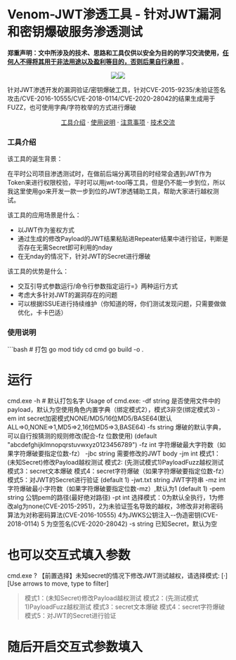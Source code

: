 # Venom-JWT渗透工具 - 针对JWT漏洞和密钥爆破服务渗透测试
**郑重声明：文中所涉及的技术、思路和工具仅供以安全为目的的学习交流使用，<u>任何人不得将其用于非法用途以及盈利等目的，否则后果自行承担</u>** 。
<p align="center"><a href="https://opensource.org/licenses/MIT"><img src="https://img.shields.io/badge/license-MIT-_red.svg"></a><a href="https://github.com/z-bool/Venom-JWT"><img  src="https://goreportcard.com/badge/github.com/projectdiscovery/httpx"></a></p>
针对JWT渗透开发的漏洞验证/密钥爆破工具，针对CVE-2015-9235/未验证签名攻击/CVE-2016-10555/CVE-2018-0114/CVE-2020-28042的结果生成用于FUZZ，也可使用字典/字符枚举的方式进行爆破
<p align="center"><a href="#install">工具介绍</a> · <a href="#tall">使用说明</a> · <a href="#notice">注意事项</a> · <a href="#communicate">技术交流</a></p>
<div id="install"></div>
<h3>工具介绍</h3>
该工具的诞生背景：

在平时公司项目渗透测试时，在做前后端分离项目的时经常会遇到JWT作为Token来进行权限校验，平时可以用jwt-tool等工具，但是仍不能一步到位，所以我这里使用go来开发一款一步到位的JWT渗透辅助工具，帮助大家进行越权测试。

该工具的应用场景是什么：

- 以JWT作为鉴权方式
- 通过生成的修改Payload的JWT结果粘贴进Repeater结果中进行验证，判断是否存在无需Secret即可利用的nday
- 在无nday的情况下，针对JWT的Secret进行爆破

该工具的优势是什么：
- 交互引导式参数运行/命令行参数指定运行=》两种运行方式
- 考虑大多针对JWT的漏洞存在的问题
- 可以根据ISSUE进行持续维护（你知道的呀，你们测试发现问题，只需要做做优化，卡卡巴适）

<div id= "tall"></div>

<h3>使用说明</h3>
```bash
# 打包
go mod tidy
cd cmd
go build -o .

# 运行
cmd.exe -h # 默认打包名字
Usage of cmd.exe:
  -df string
        是否使用文件中的payload，默认为空使用角色内置字典（绑定模式2），模式3非空(绑定模式3)
  -em int
        secret加密模式NONE/MD5/16位MD5/BASE64(默认ALL=>0,NONE=>1,MD5=>2,16位MD5=>3,BASE64)
  -fs string
        爆破的默认字典，可以自行按猜测的规则修改(配合-fz 位数使用) (default "abcdefghijklmnopqrstuvwxyz0123456789")
  -fz int
        字符爆破最大字符数（如果字符爆破要指定位数-fz）
  -jbc string
        需要修改的JWT body
  -jm int
        模式1：(未知Secret)修改Payload越权测试 模式2: (先测试模式1)PayloadFuzz越权测试 模式3：secret文本爆破 模式4：secret字符爆破（如果字符爆破要指定位数-fz）模式5：对JWT的Secret进行验证 (default 1)
  -jwt.txt string
        JWT字符串
  -mz int
        字符爆破最小字符数（如果字符爆破要指定位数-mz）,默认为1 (default 1)
  -pem string
        公钥pem的路径(最好绝对路径)
  -pt int
        选择模式：0为默认全执行，1为修改alg为none(CVE-2015-2951)，2为未验证签名导致的越权，3修改非对称密码算法为对称密码算法(CVE-2016-10555) 4为JWKS公钥注入--伪造密钥(CVE-2018-0114) 5 为空签名(CVE-2020-28042)
  -s string
        已知Secret，默认为空
# 也可以交互式填入参数
cmd.exe
? 【前置选择】未知secret的情况下修改JWT测试越权，请选择模式:
[·]  [Use arrows to move, type to filter]
> 模式1：(未知Secret)修改Payload越权测试
  模式2：(先测试模式1)PayloadFuzz越权测试
  模式3：secret文本爆破
  模式4：secret字符爆破
  模式5：对JWT的Secret进行验证
# 随后开启交互式参数填入
```
